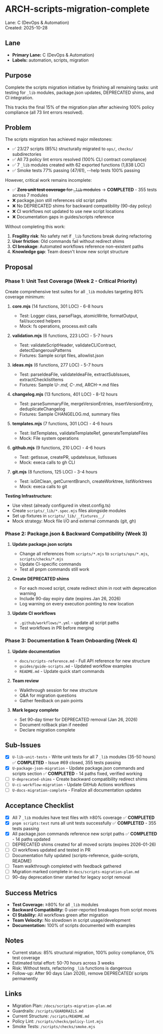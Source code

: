 # ARCH-scripts-migration-complete

Lane: C (DevOps & Automation)  
Created: 2025-10-28

## Lane

- **Primary Lane:** C (DevOps & Automation)
- **Labels:** automation, scripts, migration

## Purpose

Complete the scripts migration initiative by finishing all remaining tasks: unit testing for `_lib` modules, package.json updates, DEPRECATED shims, and CI integration.

This tracks the final 15% of the migration plan after achieving 100% policy compliance (all 73 lint errors resolved).

## Problem

The scripts migration has achieved major milestones:

- ✅ 23/27 scripts (85%) structurally migrated to `ops/`, `checks/` subdirectories
- ✅ All 73 policy lint errors resolved (100% CLI contract compliance)
- ✅ 7 `_lib` modules created with 62 exported functions (1,838 LOC)
- ✅ Smoke tests 77% passing (47/61), --help tests 100% passing

However, critical work remains incomplete:

- ✅ ~~**Zero unit test coverage** for `_lib` modules~~ → **COMPLETED** - 355 tests across 7 modules
- ❌ package.json still references old script paths
- ❌ No DEPRECATED shims for backward compatibility (90-day policy)
- ❌ CI workflows not updated to use new script locations
- ❌ Documentation gaps in guides/scripts reference

Without completing this work:

1. **Fragility risk**: No safety net if `_lib` functions break during refactoring
2. **User friction**: Old commands fail without redirect shims
3. **CI breakage**: Automated workflows reference non-existent paths
4. **Knowledge gap**: Team doesn't know new script structure

## Proposal

### Phase 1: Unit Test Coverage (Week 2 - Critical Priority)

Create comprehensive test suites for all `_lib` modules targeting 80% coverage minimum:

1. **core.mjs** (14 functions, 301 LOC) - 6-8 hours
   - Test: Logger class, parseFlags, atomicWrite, formatOutput, fail/succeed helpers
   - Mock: fs operations, process.exit calls
2. **validation.mjs** (6 functions, 223 LOC) - 5-7 hours
   - Test: validateScriptHeader, validateCLIContract, detectDangerousPatterns
   - Fixtures: Sample script files, allowlist.json

3. **ideas.mjs** (6 functions, 277 LOC) - 5-7 hours
   - Test: parseIdeaFile, validateIdeaFile, extractSubIssues, extractChecklistItems
   - Fixtures: Sample U-_.md, C-_.md, ARCH-\*.md files

4. **changelog.mjs** (13 functions, 401 LOC) - 8-12 hours
   - Test: parseSummaryFile, mergeVersionEntries, insertVersionEntry, deduplicateChangelog
   - Fixtures: Sample CHANGELOG.md, summary files

5. **templates.mjs** (7 functions, 301 LOC) - 4-6 hours
   - Test: listTemplates, validateTemplateRef, generateTemplateFiles
   - Mock: File system operations

6. **github.mjs** (9 functions, 210 LOC) - 4-6 hours
   - Test: getIssue, createPR, updateIssue, listIssues
   - Mock: execa calls to gh CLI

7. **git.mjs** (8 functions, 125 LOC) - 3-4 hours
   - Test: isGitClean, getCurrentBranch, createWorktree, listWorktrees
   - Mock: execa calls to git

**Testing Infrastructure:**

- Use vitest (already configured in vitest.config.ts)
- Create `scripts/_lib/*.spec.mjs` files alongside modules
- Set up fixtures in `scripts/_lib/__fixtures__/`
- Mock strategy: Mock file I/O and external commands (git, gh)

### Phase 2: Package.json & Backward Compatibility (Week 3)

1. **Update package.json scripts**
   - Change all references from `scripts/*.mjs` to `scripts/ops/*.mjs`, `scripts/checks/*.mjs`
   - Update CI-specific commands
   - Test all pnpm commands still work

2. **Create DEPRECATED shims**
   - For each moved script, create redirect shim in root with deprecation warning
   - Include 90-day expiry date (expires Jan 26, 2026)
   - Log warning on every execution pointing to new location

3. **Update CI workflows**
   - `.github/workflows/*.yml` - update all script paths
   - Test workflows in PR before merging

### Phase 3: Documentation & Team Onboarding (Week 4)

1. **Update documentation**
   - `docs/scripts-reference.md` - Full API reference for new structure
   - `guides/guide-scripts.md` - Updated workflow examples
   - `README.md` - Update quick start commands

2. **Team review**
   - Walkthrough session for new structure
   - Q&A for migration questions
   - Gather feedback on pain points

3. **Mark legacy complete**
   - Set 90-day timer for DEPRECATED removal (Jan 26, 2026)
   - Document rollback plan if needed
   - Declare migration complete

## Sub-Issues

- [x] `U-lib-unit-tests` - Write unit tests for all 7 `_lib` modules (35-50 hours) ✅ **COMPLETED** - Issue #69 closed, 355 tests passing
- [x] `U-package-json-migration` - Update package.json commands and scripts section ✅ **COMPLETED** - 14 paths fixed, verified working
- [ ] `U-deprecated-shims` - Create backward compatibility redirect shims
- [ ] `U-ci-workflow-migration` - Update GitHub Actions workflows
- [ ] `U-docs-migration-complete` - Finalize all documentation updates

## Acceptance Checklist

- [x] All 7 `_lib` modules have test files with ≥80% coverage ✅ **COMPLETED**
- [x] `pnpm scripts:test` runs all unit tests successfully ✅ **COMPLETED** - 355 tests passing
- [x] All package.json commands reference new script paths ✅ **COMPLETED** - 14 paths updated
- [ ] DEPRECATED shims created for all moved scripts (expires 2026-01-26)
- [ ] CI workflows updated and tested in PR
- [ ] Documentation fully updated (scripts-reference, guide-scripts, README)
- [ ] Team walkthrough completed with feedback gathered
- [ ] Migration marked complete in `docs/scripts-migration-plan.md`
- [ ] 90-day deprecation timer started for legacy script removal

## Success Metrics

- **Test Coverage:** ≥80% for all `_lib` modules
- **Backward Compatibility:** 0 user-reported breakages from script moves
- **CI Stability:** All workflows green after migration
- **Team Velocity:** No slowdown in script usage/development
- **Documentation:** 100% of scripts documented with examples

## Notes

- Current status: 85% structural migration, 100% policy compliance, 0% test coverage
- Estimated total effort: 50-70 hours across 3 weeks
- Risk: Without tests, refactoring `_lib` functions is dangerous
- Follow-up: After 90 days (Jan 2026), remove DEPRECATED/ scripts permanently

## Links

- Migration Plan: `/docs/scripts-migration-plan.md`
- Guardrails: `/scripts/GUARDRAILS.md`
- Current Structure: `/scripts/README.md`
- Policy Lint: `/scripts/checks/policy-lint.mjs`
- Smoke Tests: `/scripts/checks/smoke.mjs`
